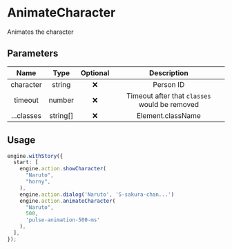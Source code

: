 # AnimateCharacter

Animates the character

## Parameters

|    Name    |   Type   | Optional |                  Description                  |
| :--------: | :------: | :------: | :-------------------------------------------: |
| character  |  string  |    ❌    |                   Person ID                   |
|  timeout   |  number  |    ❌    | Timeout after that `classes` would be removed |
| ...classes | string[] |    ❌    |               Element.className               |

## Usage

```ts
engine.withStory({
  start: [
    engine.action.showCharacter(
      "Naruto",
      "horny",
    ),
    engine.action.dialog('Naruto', 'S-sakura-chan...')
    engine.action.animateCharacter(
      "Naruto",
      500,
      'pulse-animation-500-ms'
    ),
  ],
});
```
